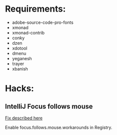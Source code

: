 
# Requirements:

* adobe-source-code-pro-fonts
* xmonad
* xmonad-contrib
* conky
* dzen
* xdotool
* dmenu
* yeganesh
* trayer
* xbanish

# Hacks:

## IntelliJ Focus follows mouse

[Fix described here](https://youtrack.jetbrains.com/issue/IDEA-112015#comment=27-1324403)

Enable focus.follows.mouse.workarounds in Registry.
